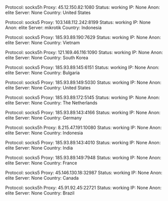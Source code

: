 Protocol: socks5h
Proxy: 45.12.150.82:1080
Status: working
IP: None
Anon: elite
Server: None
Country: United States

Protocol: socks5
Proxy: 103.148.112.242:8199
Status: working
IP: None
Anon: elite
Server: mikrotik
Country: Indonesia

Protocol: socks5
Proxy: 185.93.89.190:7629
Status: working
IP: None
Anon: elite
Server: None
Country: Vietnam

Protocol: socks5h
Proxy: 121.169.46.116:1090
Status: working
IP: None
Anon: elite
Server: None
Country: South Korea

Protocol: socks5
Proxy: 185.93.89.145:6151
Status: working
IP: None
Anon: elite
Server: None
Country: Bulgaria

Protocol: socks5
Proxy: 185.93.89.149:5030
Status: working
IP: None
Anon: elite
Server: None
Country: United States

Protocol: socks5
Proxy: 185.93.89.172:5145
Status: working
IP: None
Anon: elite
Server: None
Country: The Netherlands

Protocol: socks5
Proxy: 185.93.89.143:4166
Status: working
IP: None
Anon: elite
Server: None
Country: Germany

Protocol: socks5h
Proxy: 8.215.47.191:10080
Status: working
IP: None
Anon: elite
Server: None
Country: Indonesia

Protocol: socks5
Proxy: 185.93.89.143:4010
Status: working
IP: None
Anon: elite
Server: None
Country: India

Protocol: socks5
Proxy: 185.93.89.149:7948
Status: working
IP: None
Anon: elite
Server: None
Country: France

Protocol: socks5
Proxy: 45.146.130.18:32987
Status: working
IP: None
Anon: elite
Server: None
Country: Canada

Protocol: socks5h
Proxy: 45.91.92.45:22721
Status: working
IP: None
Anon: elite
Server: None
Country: Brazil

